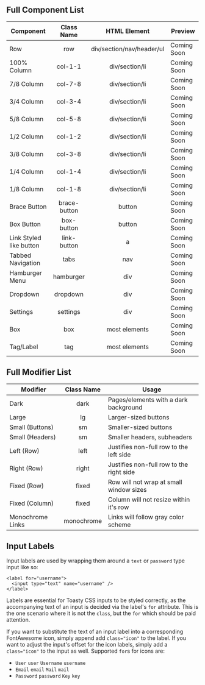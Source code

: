 ## Full Component List

| Component | Class Name | HTML Element | Preview |
|---|:---:|:---:|---|
| Row | row | div/section/nav/header/ul | Coming Soon |
| 100% Column | col-1-1 | div/section/li | Coming Soon |
| 7/8 Column | col-7-8 | div/section/li |  Coming Soon |
| 3/4 Column | col-3-4 | div/section/li |  Coming Soon |
| 5/8 Column | col-5-8 | div/section/li |  Coming Soon |
| 1/2 Column | col-1-2 | div/section/li |  Coming Soon |
| 3/8 Column | col-3-8 | div/section/li |  Coming Soon |
| 1/4 Column | col-1-4 | div/section/li |  Coming Soon |
| 1/8 Column | col-1-8 | div/section/li |  Coming Soon |
| Brace Button | brace-button | button | Coming Soon |
| Box Button | box-button | button | Coming Soon |
| Link Styled like button | link-button | a | Coming Soon |
| Tabbed Navigation | tabs | nav | Coming Soon |
| Hamburger Menu | hamburger | div | Coming Soon |
| Dropdown | dropdown | div | Coming Soon |
| Settings | settings | div | Coming Soon |
| Box | box | most elements | Coming Soon |
| Tag/Label | tag | most elements | Coming Soon |

## Full Modifier List

| Modifier | Class Name | Usage |
|---|:---:|---|
| Dark | dark | Pages/elements with a dark background |
| Large | lg | Larger-sized buttons |
| Small (Buttons) | sm | Smaller-sized buttons |
| Small (Headers) | sm | Smaller headers, subheaders |
| Left (Row) | left | Justifies non-full row to the left side |
| Right (Row) | right | Justifies non-full row to the right side |
| Fixed (Row) | fixed | Row will not wrap at small window sizes |
| Fixed (Column) | fixed | Column will not resize within it's row |
| Monochrome Links | monochrome | Links will follow gray color scheme |

## Input Labels

Input labels are used by wrapping them around a `text` or `password` type input like so:
```
<label for="username">
  <input type="text" name="username" />
</label>
```

Labels are essential for Toasty CSS inputs to be styled correctly, as the accompanying text of an input is decided via the label's `for` attribute. This is the one scenario where it is not the `class`, but the `for` which should be paid attention.

If you want to substitute the text of an input label into a corresponding FontAwesome icon, simply append add `class="icon"` to the label. If you want to adjust the input's offset for the icon labels, simply add a `class="icon"` to the input as well. Supported `for`s for icons are:

* `User` `user` `Username` `username`
* `Email` `email` `Mail` `mail`
* `Password` `password` `Key` `key`
